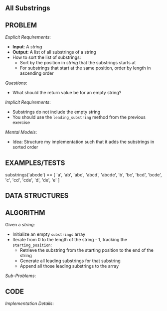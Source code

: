 ## All Substrings

## PROBLEM

*Explicit Requirements*:
- **Input**: A _string_
- **Output**: A list of all substrings of a string
- How to sort the list of substrings:
  - Sort by the position in _string_ that the substrings starts at
  - For substrings that start at the same position, order by length in ascending order

*Questions*:
- What should the return value be for an empty string?

*Implicit Requirements*:
- Substrings do not include the empty string
- You should use the `leading_substring` method from the previous exercise

*Mental Models*:


- Idea: Structure my implementation such that it adds the substrings in sorted order

## EXAMPLES/TESTS

substrings('abcde') == [
  'a', 'ab', 'abc', 'abcd', 'abcde',
  'b', 'bc', 'bcd', 'bcde',
  'c', 'cd', 'cde',
  'd', 'de',
  'e'
]

## DATA STRUCTURES



## ALGORITHM

Given a _string_:

- Initialize an empty `substrings` array
- Iterate from 0 to the length of the string - 1, tracking the `starting_position`:
  - Retrieve the substring from the starting position to the end of the string
  - Generate all leading substrings for that substring
  - Append all those leading substrings to the array

*Sub-Problems*:




## CODE

*Implementation Details*: